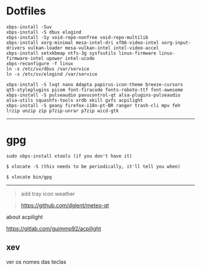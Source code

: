# Dotfiles
```shell
xbps-install -Suv
xbps-install -S dbus elogind 
xbps-install -Sy void-repo-nonfree void-repo-multilib
xbps-install xorg-minimal mesa-intel-dri xf86-video-intel xorg-input-drivers vulkan-loader mesa-vulkan-intel intel-video-accel
xbps-install setxkbmap ntfs-3g sysfsutils linux-firmware linux-firmware-intel upower intel-ucode
xbps-reconfigure -f linux
ln -s /etc/sv/dbus /var/service
ln -s /etc/sv/elogind /var/service

xbps-install -S lxqt nano Adapta papirus-icon-theme breeze-cursors qt5-styleplugins picom font-firacode fonts-roboto-ttf font-awesome
xbps-install -S pulseaudio pavucontrol-qt alsa-plugins-pulseaudio alsa-utils squashfs-tools xrdb xkill gvfs acpilight
xbps-install -S geany firefox-i18n-pt-BR ranger trash-cli mpv feh lrzip unzip zip p7zip-unrar p7zip wicd-gtk 
```
***

# gpg
```shell
sudo xbps-install xtools (if you don't have it)

$ xlocate -S (this needs to be periodically, it'll tell you when)

$ xlocate bin/gpg
```
***

> add tray icon weather

> https://github.com/dglent/meteo-qt

about acpilight

https://gitlab.com/guimmp92/acpilight

## xev

ver os nomes das teclas

